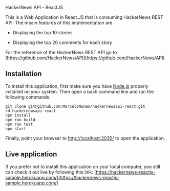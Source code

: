 HackerNews API - ReactJS

This is a Web Application in React.JS that is consuming HackerNews REST API. The meain features of this implementation are.

- Displaying the top 10 stories

- Displaying the top 20 comments for each story

For the reference of the HackerNews REST API go to [https://github.com/HackerNews/API](https://github.com/HackerNews/API)

## Installation

To install this application, first make sure you have [Node.js](https://nodejs.org/en/) properly installed on your system. Then open a bash command line and run the following commands.

```
git clone git@github.com:MarceloNunes/hackernewsapi-react.git
cd hackernewsapi-react
npm install
npm run build
npm run test
npm start
```

Finally, point your browser to [http://localhost:3030/](http://localhost:3030/) to open the application.

## Live application

If you prefer not to install this application on your local computer, you still can check it out live by following this link: 
[https://hackernews-reactjs-sample.herokuapp.com/](https://hackernews-reactjs-sample.herokuapp.com/)
